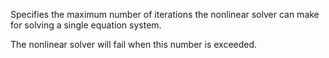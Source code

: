 Specifies the maximum number of iterations the nonlinear solver can make for
solving a single equation system.

The nonlinear solver will fail when this number is exceeded.
